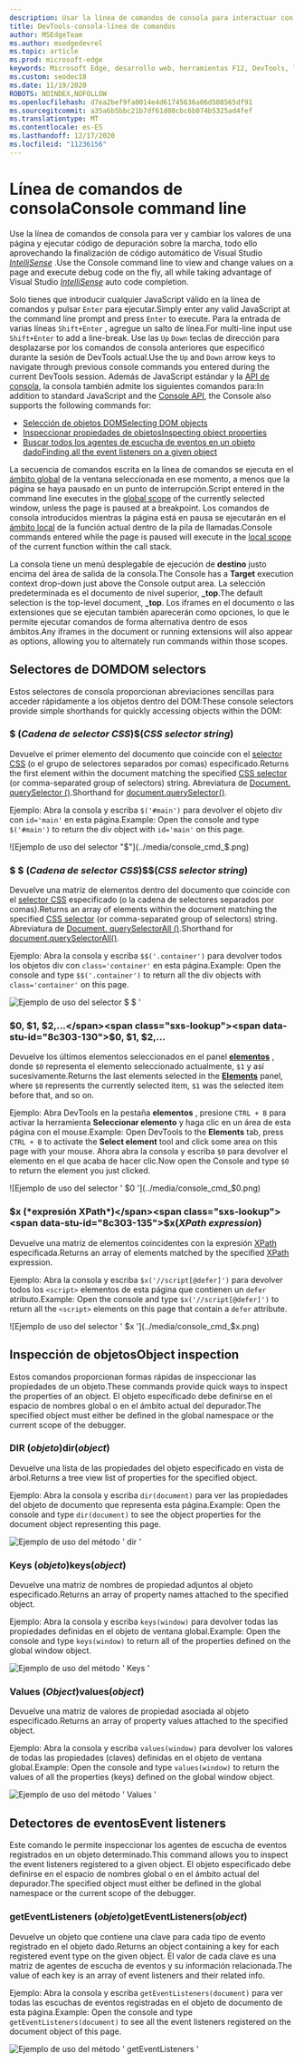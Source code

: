 ```yaml
---
description: Usar la línea de comandos de consola para interactuar con una página en ejecución
title: DevTools-consola-línea de comandos
author: MSEdgeTeam
ms.author: msedgedevrel
ms.topic: article
ms.prod: microsoft-edge
keywords: Microsoft Edge, desarrollo web, herramientas F12, DevTools, línea de comandos de consola
ms.custom: seodec18
ms.date: 11/19/2020
ROBOTS: NOINDEX,NOFOLLOW
ms.openlocfilehash: d7ea2bef9fa0014e4d61745636a06d508565df91
ms.sourcegitcommit: a35a6b5bbc21b7df61d08cbc6b074b5325ad4fef
ms.translationtype: MT
ms.contentlocale: es-ES
ms.lasthandoff: 12/17/2020
ms.locfileid: "11236156"
---
```

# <span data-ttu-id="8c303-104">Línea de comandos de consola</span><span class="sxs-lookup"><span data-stu-id="8c303-104">Console command line</span></span>

<span data-ttu-id="8c303-105">Use la línea de comandos de consola para ver y cambiar los valores de una página y ejecutar código de depuración sobre la marcha, todo ello aprovechando la finalización de código automático de Visual Studio [*IntelliSense*](/visualstudio/ide/javascript-intellisense) .</span><span class="sxs-lookup"><span data-stu-id="8c303-105">Use the Console command line to view and change values on a page and execute debug code on the fly, all while taking advantage of Visual Studio [*IntelliSense*](/visualstudio/ide/javascript-intellisense) auto code completion.</span></span> 

<span data-ttu-id="8c303-106">Solo tienes que introducir cualquier JavaScript válido en la línea de comandos y pulsar `Enter` para ejecutar.</span><span class="sxs-lookup"><span data-stu-id="8c303-106">Simply enter any valid JavaScript at the command line prompt and press `Enter` to execute.</span></span> <span data-ttu-id="8c303-107">Para la entrada de varias líneas `Shift+Enter` , agregue un salto de línea.</span><span class="sxs-lookup"><span data-stu-id="8c303-107">For multi-line input use `Shift+Enter` to add a line-break.</span></span> <span data-ttu-id="8c303-108">Use las `Up` `Down` teclas de dirección para desplazarse por los comandos de consola anteriores que especificó durante la sesión de DevTools actual.</span><span class="sxs-lookup"><span data-stu-id="8c303-108">Use the `Up` and `Down` arrow keys to navigate through previous console commands you entered during the current  DevTools session.</span></span> <span data-ttu-id="8c303-109">Además de JavaScript estándar y la [API de consola](./console-api.md), la consola también admite los siguientes comandos para:</span><span class="sxs-lookup"><span data-stu-id="8c303-109">In addition to standard JavaScript and the [Console API](./console-api.md), the Console also supports the following commands for:</span></span>

 - [<span data-ttu-id="8c303-110">Selección de objetos DOM</span><span class="sxs-lookup"><span data-stu-id="8c303-110">Selecting DOM objects</span></span>](#dom-selectors)
 - [<span data-ttu-id="8c303-111">Inspeccionar propiedades de objetos</span><span class="sxs-lookup"><span data-stu-id="8c303-111">Inspecting object properties</span></span>](#object-inspection)
 - [<span data-ttu-id="8c303-112">Buscar todos los agentes de escucha de eventos en un objeto dado</span><span class="sxs-lookup"><span data-stu-id="8c303-112">Finding all the event listeners on a given object</span></span>](#event-listeners)

<span data-ttu-id="8c303-113">La secuencia de comandos escrita en la línea de comandos se ejecuta en el [ámbito global](/scripting/javascript/advanced/variable-scope-javascript) de la ventana seleccionada en ese momento, a menos que la página se haya pausado en un punto de interrupción.</span><span class="sxs-lookup"><span data-stu-id="8c303-113">Script entered in the command line executes in the [global scope](/scripting/javascript/advanced/variable-scope-javascript) of the currently selected window, unless the page is paused at a breakpoint.</span></span> <span data-ttu-id="8c303-114">Los comandos de consola introducidos mientras la página está en pausa se ejecutarán en el [ámbito local](/scripting/javascript/advanced/variable-scope-javascript) de la función actual dentro de la pila de llamadas.</span><span class="sxs-lookup"><span data-stu-id="8c303-114">Console commands entered while the page is paused will execute in the [local scope](/scripting/javascript/advanced/variable-scope-javascript) of the current function within the call stack.</span></span>

<span data-ttu-id="8c303-115">La consola tiene un menú desplegable de ejecución de **destino** justo encima del área de salida de la consola.</span><span class="sxs-lookup"><span data-stu-id="8c303-115">The Console has a **Target** execution context drop-down just above the Console output area.</span></span> <span data-ttu-id="8c303-116">La selección predeterminada es el documento de nivel superior, **_top**.</span><span class="sxs-lookup"><span data-stu-id="8c303-116">The default selection is the top-level document, **_top**.</span></span> <span data-ttu-id="8c303-117">Los iframes en el documento o las extensiones que se ejecutan también aparecerán como opciones, lo que le permite ejecutar comandos de forma alternativa dentro de esos ámbitos.</span><span class="sxs-lookup"><span data-stu-id="8c303-117">Any iframes in the document or running extensions will also appear as options, allowing you to alternately run commands within those scopes.</span></span>

## <span data-ttu-id="8c303-118">Selectores de DOM</span><span class="sxs-lookup"><span data-stu-id="8c303-118">DOM selectors</span></span>
<span data-ttu-id="8c303-119">Estos selectores de consola proporcionan abreviaciones sencillas para acceder rápidamente a los objetos dentro del DOM:</span><span class="sxs-lookup"><span data-stu-id="8c303-119">These console selectors provide simple shorthands for quickly accessing objects within the DOM:</span></span>

### <span data-ttu-id="8c303-120">$ (*Cadena de selector CSS*)</span><span class="sxs-lookup"><span data-stu-id="8c303-120">$(*CSS selector string*)</span></span>
<span data-ttu-id="8c303-121">Devuelve el primer elemento del documento que coincide con el [selector CSS](https://developer.mozilla.org/docs/Learn/CSS/Introduction_to_CSS/Selectors)  (o el grupo de selectores separados por comas) especificado.</span><span class="sxs-lookup"><span data-stu-id="8c303-121">Returns the first element within the document matching the specified [CSS selector](https://developer.mozilla.org/docs/Learn/CSS/Introduction_to_CSS/Selectors)  (or comma-separated group of selectors) string.</span></span> <span data-ttu-id="8c303-122">Abreviatura de [Document. querySelector ()](https://developer.mozilla.org/docs/Web/API/Document/querySelector).</span><span class="sxs-lookup"><span data-stu-id="8c303-122">Shorthand for [document.querySelector()](https://developer.mozilla.org/docs/Web/API/Document/querySelector).</span></span>

<span data-ttu-id="8c303-123">Ejemplo: Abra la consola y escriba `$('#main')` para devolver el objeto div con `id='main'` en esta página.</span><span class="sxs-lookup"><span data-stu-id="8c303-123">Example: Open the console and type `$('#main')` to return the div object with `id='main'` on this page.</span></span>

![Ejemplo de uso del selector "$"](../media/console_cmd_$.png)

### <span data-ttu-id="8c303-125">$ $ (*Cadena de selector CSS*)</span><span class="sxs-lookup"><span data-stu-id="8c303-125">$$(*CSS selector string*)</span></span>
<span data-ttu-id="8c303-126">Devuelve una matriz de elementos dentro del documento que coincide con el [selector CSS](https://developer.mozilla.org/docs/Learn/CSS/Introduction_to_CSS/Selectors)  especificado (o la cadena de selectores separados por comas).</span><span class="sxs-lookup"><span data-stu-id="8c303-126">Returns an array of elements within the document matching the specified [CSS selector](https://developer.mozilla.org/docs/Learn/CSS/Introduction_to_CSS/Selectors)  (or comma-separated group of selectors) string.</span></span> <span data-ttu-id="8c303-127">Abreviatura de [Document. querySelectorAll ()](https://developer.mozilla.org/docs/Web/API/Document/querySelectorAll).</span><span class="sxs-lookup"><span data-stu-id="8c303-127">Shorthand for [document.querySelectorAll()](https://developer.mozilla.org/docs/Web/API/Document/querySelectorAll).</span></span>

<span data-ttu-id="8c303-128">Ejemplo: Abra la consola y escriba `$$('.container')` para devolver todos los objetos div con `class='container'` en esta página.</span><span class="sxs-lookup"><span data-stu-id="8c303-128">Example: Open the console and type `$$('.container')` to return all the div objects with `class='container'` on this page.</span></span>

![Ejemplo de uso del selector $ $ '](../media/console_cmd_$$.png)

### <span data-ttu-id="8c303-130">$0, $1, $2,...</span><span class="sxs-lookup"><span data-stu-id="8c303-130">$0, $1, $2,...</span></span>
<span data-ttu-id="8c303-131">Devuelve los últimos elementos seleccionados en el panel [**elementos**](../elements.md) , donde `$0` representa el elemento seleccionado actualmente, `$1` y así sucesivamente.</span><span class="sxs-lookup"><span data-stu-id="8c303-131">Returns the last elements selected in the [**Elements**](../elements.md) panel, where `$0` represents the currently selected item, `$1` was the selected item before that, and so on.</span></span>

<span data-ttu-id="8c303-132">Ejemplo: Abra DevTools en la pestaña **elementos** , presione `CTRL + B` para activar la herramienta **Seleccionar elemento** y haga clic en un área de esta página con el mouse.</span><span class="sxs-lookup"><span data-stu-id="8c303-132">Example: Open  DevTools to the **Elements** tab, press `CTRL + B` to activate the **Select element** tool and click some area on this page with your mouse.</span></span> <span data-ttu-id="8c303-133">Ahora abra la consola y escriba `$0` para devolver el elemento en el que acaba de hacer clic.</span><span class="sxs-lookup"><span data-stu-id="8c303-133">Now open the Console and type `$0` to return the element you just clicked.</span></span>

![Ejemplo de uso del selector ' $0 '](../media/console_cmd_$0.png)

### <span data-ttu-id="8c303-135">$x (*expresión XPath*)</span><span class="sxs-lookup"><span data-stu-id="8c303-135">$x(*XPath expression*)</span></span>
<span data-ttu-id="8c303-136">Devuelve una matriz de elementos coincidentes con la expresión [XPath](https://developer.mozilla.org/docs/Introduction_to_using_XPath_in_JavaScript) especificada.</span><span class="sxs-lookup"><span data-stu-id="8c303-136">Returns an array of elements matched by the specified [XPath](https://developer.mozilla.org/docs/Introduction_to_using_XPath_in_JavaScript) expression.</span></span> 

<span data-ttu-id="8c303-137">Ejemplo: Abra la consola y escriba `$x('//script[@defer]')` para devolver todos los `<script>` elementos de esta página que contienen un `defer` atributo.</span><span class="sxs-lookup"><span data-stu-id="8c303-137">Example: Open the console and type `$x('//script[@defer]')` to return all the `<script>` elements on this page that contain a `defer` attribute.</span></span>

![Ejemplo de uso del selector ' $x '](../media/console_cmd_$x.png)

## <span data-ttu-id="8c303-139">Inspección de objetos</span><span class="sxs-lookup"><span data-stu-id="8c303-139">Object inspection</span></span>

<span data-ttu-id="8c303-140">Estos comandos proporcionan formas rápidas de inspeccionar las propiedades de un objeto.</span><span class="sxs-lookup"><span data-stu-id="8c303-140">These commands provide quick ways to inspect the properties of an object.</span></span> <span data-ttu-id="8c303-141">El objeto especificado debe definirse en el espacio de nombres global o en el ámbito actual del depurador.</span><span class="sxs-lookup"><span data-stu-id="8c303-141">The specified object must either be defined in the global namespace or the current scope of the debugger.</span></span>

### <span data-ttu-id="8c303-142">DIR (*objeto*)</span><span class="sxs-lookup"><span data-stu-id="8c303-142">dir(*object*)</span></span>
<span data-ttu-id="8c303-143">Devuelve una lista de las propiedades del objeto especificado en vista de árbol.</span><span class="sxs-lookup"><span data-stu-id="8c303-143">Returns a tree view list of properties for the specified object.</span></span>

<span data-ttu-id="8c303-144">Ejemplo: Abra la consola y escriba `dir(document)` para ver las propiedades del objeto de documento que representa esta página.</span><span class="sxs-lookup"><span data-stu-id="8c303-144">Example: Open the console and type `dir(document)` to see the object properties for the document object representing this page.</span></span>

![Ejemplo de uso del método ' dir '](../media/console_cmd_dir.png)

### <span data-ttu-id="8c303-146">Keys (*objeto*)</span><span class="sxs-lookup"><span data-stu-id="8c303-146">keys(*object*)</span></span>
<span data-ttu-id="8c303-147">Devuelve una matriz de nombres de propiedad adjuntos al objeto especificado.</span><span class="sxs-lookup"><span data-stu-id="8c303-147">Returns an array of property names attached to the specified object.</span></span>

<span data-ttu-id="8c303-148">Ejemplo: Abra la consola y escriba `keys(window)` para devolver todas las propiedades definidas en el objeto de ventana global.</span><span class="sxs-lookup"><span data-stu-id="8c303-148">Example: Open the console and type `keys(window)` to return all of the properties defined on the global window object.</span></span>

![Ejemplo de uso del método ' Keys '](../media/console_cmd_keys.png)

### <span data-ttu-id="8c303-150">Values (*Object*)</span><span class="sxs-lookup"><span data-stu-id="8c303-150">values(*object*)</span></span>
<span data-ttu-id="8c303-151">Devuelve una matriz de valores de propiedad asociada al objeto especificado.</span><span class="sxs-lookup"><span data-stu-id="8c303-151">Returns an array of property values attached to the specified object.</span></span>

<span data-ttu-id="8c303-152">Ejemplo: Abra la consola y escriba `values(window)` para devolver los valores de todas las propiedades (claves) definidas en el objeto de ventana global.</span><span class="sxs-lookup"><span data-stu-id="8c303-152">Example: Open the console and type `values(window)` to return the values of all the properties (keys) defined on the global window object.</span></span>

![Ejemplo de uso del método ' Values '](../media/console_cmd_values.png)

## <span data-ttu-id="8c303-154">Detectores de eventos</span><span class="sxs-lookup"><span data-stu-id="8c303-154">Event listeners</span></span>

<span data-ttu-id="8c303-155">Este comando le permite inspeccionar los agentes de escucha de eventos registrados en un objeto determinado.</span><span class="sxs-lookup"><span data-stu-id="8c303-155">This command allows you to inspect the event listeners registered to a given object.</span></span> <span data-ttu-id="8c303-156">El objeto especificado debe definirse en el espacio de nombres global o en el ámbito actual del depurador.</span><span class="sxs-lookup"><span data-stu-id="8c303-156">The specified object must either be defined in the global namespace or the current scope of the  debugger.</span></span>

### <span data-ttu-id="8c303-157">getEventListeners (*objeto*)</span><span class="sxs-lookup"><span data-stu-id="8c303-157">getEventListeners(*object*)</span></span>
<span data-ttu-id="8c303-158">Devuelve un objeto que contiene una clave para cada tipo de evento registrado en el objeto dado.</span><span class="sxs-lookup"><span data-stu-id="8c303-158">Returns an object containing a key for each registered event type on the given object.</span></span> <span data-ttu-id="8c303-159">El valor de cada clave es una matriz de agentes de escucha de eventos y su información relacionada.</span><span class="sxs-lookup"><span data-stu-id="8c303-159">The value of each key is an array of event listeners and their related info.</span></span> 

<span data-ttu-id="8c303-160">Ejemplo: Abra la consola y escriba `getEventListeners(document)` para ver todas las escuchas de eventos registradas en el objeto de documento de esta página.</span><span class="sxs-lookup"><span data-stu-id="8c303-160">Example: Open the console and type `getEventListeners(document)` to see all the event listeners registered on the document object of this page.</span></span>

![Ejemplo de uso del método ' getEventListeners '](../media/console_cmd_getEventListeners.png)
